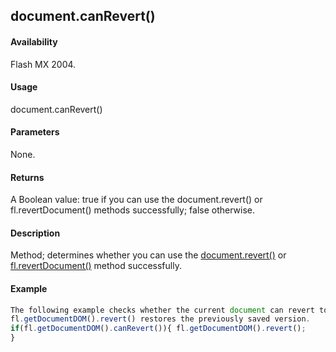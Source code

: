 ## document.canRevert()

#### Availability

Flash MX 2004.

#### Usage

document.canRevert()

#### Parameters

None.

#### Returns

A Boolean value: true if you can use the document.revert() or fl.revertDocument() methods successfully;
false otherwise.

#### Description

Method; determines whether you can use the [document.revert()](#!wielmic/developers-animatesdk-docs/test/Document_object/docum340.md) or [fl.revertDocument()](#!wielmic/developers-animatesdk-docs/test/flash_object_(fl)/fl61.md) method successfully.

#### Example

```javascript
The following example checks whether the current document can revert to the previously saved version. If so,
fl.getDocumentDOM().revert() restores the previously saved version.
if(fl.getDocumentDOM().canRevert()){ fl.getDocumentDOM().revert();
}

```